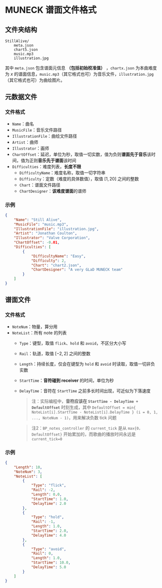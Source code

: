 # MUNECK 谱面文件格式

## 文件夹结构

```plain
StillAlive/
    meta.json
    chart5.json
    music.mp3
    illustration.jpg
```

其中 `meta.json` 包含谱面元信息 **（包括初始校准值）** ，`chartx.json` 为本曲难度为 $x$ 的谱面信息，`music.mp3`（其它格式也可）为音乐文件，`illustration.jpg`（其它格式也可）为曲绘图片。

## 元数据文件

### 文件格式

- `Name`：曲名
- `MusicFile`：音乐文件路径
- `IllustrationFile`：曲绘文件路径
- `Artist`：曲师
- `Illustrator`：画师
- `ChartOffset`：延迟，单位为秒，取值一切实数，值为负则**谱面先于音乐**该时间，值为正则**音乐先于谱面**该时间
- `Difficulties`：难度列表，**长度不限**
  - `DifficultyName`：难度名称，取值一切字符串
  - `Difficulty`：定数（难度的具体数值），取值 $[1, 20]$ 之间的整数
  - `Chart`：谱面文件路径
  - `ChartDesigner`：**该难度谱面**的谱师

### 示例

```json
{
    "Name": "Still Alive",
    "MusicFile": "music.mp3",
    "IllustrationFile": "illustration.jpg",
    "Artist": "Jonathan Coulton",
    "Illustrator": "Valve Corporation",
    "ChartOffset": -0.01,
    "Difficulties": [
        {
            "DifficultyName": "Easy",
            "Difficulty": 2,
            "Chart": "chart2.json",
            "ChartDesigner": "A very GLaD MUNECK team"
        }
    ]
}
```

## 谱面文件

### 文件格式

- `NoteNum`：物量，算分用
- `NoteList`：所有 note 的列表
  - `Type`：键型，取值 `flick`、`hold` 和 `avoid`，不区分大小写
  - `Rail`：轨道，取值 $[-2, 2]$ 之间的整数
  - `Length`：持续长度，仅会在键型为 `hold` 和 `avoid` 时读取，取值一切非负实数
  - `StartTime`：**音符碰到 receiver** 的时间，单位为秒
  - `DelayTime`：音符在 `StartTime` 之前多长时间出现，可近似为下落速度
  
    >注：实际编程中，**音符应该在 `StartTime - DelayTime + DefaultOffset`** 时刻生成，其中 `DefaultOffset = min{ NoteList[i].StartTime - NoteList[i].DelayTime } (i = 0, 1, ..., NoteNum - 1)`，用来解决负数 tick 问题
    
    >注2：`BP_notes_controller` 的 `current_tick` 是从 `max{0，DefaultOffset}` 开始累加的，而歌曲的播放时间永远是`current_tick=0`
### 示例

```json
{
    "Length": 10,
    "NoteNum": 3,
    "NoteList": [
        {
            "Type": "flick",
            "Rail": -2,
            "Length": 0.0,
            "StartTime": 1.0,
            "DelayTime": 2.0
        },
        {
            "Type": "hold",
            "Rail": -1,
            "Length": 1.0,
            "StartTime": 2.0,
            "DelayTime": 4.0
        },
        {
            "Type": "avoid",
            "Rail": 0,
            "Length": 1.0,
            "StartTime": 10.0,
            "DelayTime": 5.0
        }
    ]
}
```
